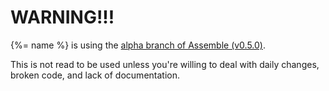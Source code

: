 
# WARNING!!!

{%= name %} is using the [alpha branch of Assemble (v0.5.0)](https://github.com/assemble/assemble/tree/v0.5.0).

This is not read to be used unless you're willing to deal with daily changes, broken code, and lack of documentation.
